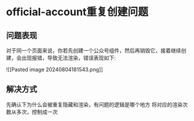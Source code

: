 # official-account重复创建问题

## 问题表现

对于同一个页面来说，你若先创建一个公众号组件，然后再销毁它，接着继续创建，会出现报错，导致无法渲染，错误表现如下:

![[Pasted image 20240804181543.png]]

## 解决方式

先确认下为什么会被重复隐藏和渲染，有问题的逻辑是哪个地方
将对应的渲染次数从多次，控制成一次

#